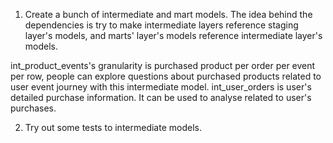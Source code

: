 1. Create a bunch of intermediate and mart models. 
The idea behind the dependencies is try to make intermediate layers reference staging layer's models, and marts' layer's models reference intermediate layer's models.

int_product_events's granularity is purchased product per order per event per row, people can explore questions about purchased products related to user event journey with this intermediate model.
int_user_orders is user's detailed purchase information. It can be used to analyse related to user's purchases.

2. Try out some tests to intermediate models.
